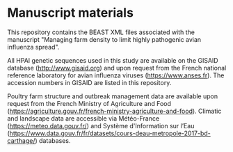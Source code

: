 # Manuscript materials

This repository contains the BEAST XML files associated with the manuscript "Managing farm density to limit highly pathogenic avian influenza spread".

All HPAI genetic sequences used in this study are available on the GISAID database (http://www.gisaid.org) and upon request from the French national reference laboratory for avian influenza viruses (https://www.anses.fr). The accession numbers in GISAID are listed in this repository.

Poultry farm structure and outbreak management data are available upon request from the French Ministry of Agriculture and Food (https://agriculture.gouv.fr/french-ministry-agriculture-and-food). Climatic and landscape data are accessible via Météo-France (https://meteo.data.gouv.fr/) and Système d'Information sur l’Eau (https://www.data.gouv.fr/fr/datasets/cours-deau-metropole-2017-bd-carthage/) databases.
